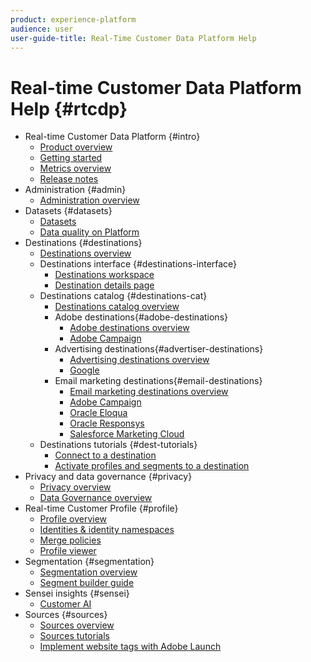 ```yaml
---
product: experience-platform
audience: user
user-guide-title: Real-Time Customer Data Platform Help
---
```


# Real-time Customer Data Platform Help {#rtcdp}

* Real-time Customer Data Platform {#intro}
  * [Product overview](overview.md)
  * [Getting started](get-started.md)
  * [Metrics overview](home-page-dashboards.md)
  * [Release notes](https://www.adobe.io/apis/experienceplatform/home/services/release-notes.html#!end-user/markdown/release-notes/release-notes.md)
* Administration {#admin}
  * [Administration overview](administration/admin-overview.md)
* Datasets {#datasets}
  * [Datasets](datasets/dataset.md)
  * [Data quality on Platform](datasets/data-quality.md)  
* Destinations {#destinations}
  * [Destinations overview](destinations/destinations-overview.md)
  * Destinations interface  {#destinations-interface}
    * [Destinations workspace](destinations/destinations-workspace.md)
    * [Destination details page](destinations/destination-details-page.md) 
  * Destinations catalog  {#destinations-cat}
    * [Destinations catalog overview](destinations/destinations-catalog.md)
    * Adobe destinations{#adobe-destinations}
      * [Adobe destinations overview](destinations/adobe-destinations.md)
      * [Adobe Campaign](destinations/adobe-campaign-destination.md)
    * Advertising destinations{#advertiser-destinations}
      * [Advertising destinations overview](destinations/advertising-destinations.md)
      * [Google](destinations/google-destination.md)
    * Email marketing destinations{#email-destinations}
      * [Email marketing destinations overview](destinations/email-marketing-destinations.md)
      * [Adobe Campaign](destinations/adobe-campaign-destination.md)
      * [Oracle Eloqua](destinations/oracle-eloqua-destination.md)
      * [Oracle Responsys](destinations/oracle-responsys-destination.md)
      * [Salesforce Marketing Cloud](destinations/salesforce-marketing-cloud-destination.md)
  * Destinations tutorials {#dest-tutorials}
    * [Connect to a destination](/help/rtcdp/destinations/connect-destination.md)
    * [Activate profiles and segments to a destination](destinations/activate-destinations.md) 
* Privacy and data governance {#privacy}
  * [Privacy overview](privacy/privacy-overview.md)
  * [Data Governance overview](privacy/data-governance-overview.md)
* Real-time Customer Profile {#profile}
  * [Profile overview](profile/profile-overview.md)
  * [Identities & identity namespaces](profile/identities-overview.md)
  * [Merge policies](profile/merge-policies.md)
  * [Profile viewer](profile/profile-viewer.md)
* Segmentation {#segmentation}
  * [Segmentation overview](segmentation/segmentation-overview.md)
  * [Segment builder guide](segmentation/segment-builder-guide.md)
* Sensei insights {#sensei}
  * [Customer AI](sensei-insights/customer-ai.md)
* Sources {#sources}
  * [Sources overview](sources/sources-overview.md)
  * [Sources tutorials](sources/sources-tutorial.md)
  * [Implement website tags with Adobe Launch](sources/launch.md)
